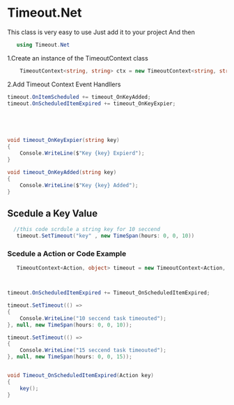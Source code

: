 # Timeout.Net
This class is very easy to use
Just add it to your project
And then



```csharp
   using Timeout.Net
```




1.Create an instance of the TimeoutContext class

```csharp
    TimeoutContext<string, string> ctx = new TimeoutContext<string, string>();
```


2.Add Timeout Context Event Handllers


```csharp
timeout.OnItemScheduled += timeout_OnKeyAdded;
timeout.OnScheduledItemExpired += timeout_OnKeyExpier;





void timeout_OnKeyExpier(string key)
{
    Console.WriteLine($"Key {key} Expierd");
}

void timeout_OnKeyAdded(string key)
{
    Console.WriteLine($"Key {key} Added");
}
```
    
    


<h2>Scedule a Key Value</h2>

```csharp
  //this code scrdule a string key for 10 seccend
   timeout.SetTimeout("key" , new TimeSpan(hours: 0, 0, 10))
```
    
    

<h3>Scedule a Action or Code Example</h3>



```csharp
   TimeoutContext<Action, object> timeout = new TimeoutContext<Action, object>();



timeout.OnScheduledItemExpired += Timeout_OnScheduledItemExpired;

timeout.SetTimeout(() =>
{
    Console.WriteLine("10 seccend task timeouted");
}, null, new TimeSpan(hours: 0, 0, 10));

timeout.SetTimeout(() =>
{
    Console.WriteLine("15 seccend task timeouted");
}, null, new TimeSpan(hours: 0, 0, 15));


void Timeout_OnScheduledItemExpired(Action key)
{
    key();
}
```
    
    







